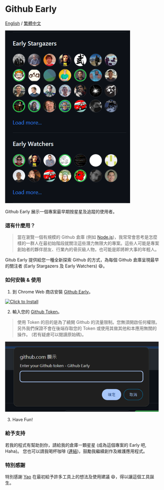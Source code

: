 # Github Early

[English](.) / [繁體中文](./readme/README_ZH.md)

![](./readme/images/show.png)

Github Early 展示一個專案最早期按星星及追蹤的使用者。

### 這有什麼用？

> 當在瀏覽一個有規模的 Github 倉庫 (例如 [Node.js](https://github.com/nodejs/node))，我常常會思考是怎麼樣的一群人在最初始階段就關注這些潛力無限大的專案。這些人可能是專案創始者的夥伴朋友、行業內的骨灰級人物，也可能是即將幹大事的年輕人。

Gitub Early 提供給您一種全新探索 Github 的方式，為每個 Github 倉庫呈現最早的關注者 (Early Stargazers 及 Early Watchers) 😄。

### 如何安裝 & 使用

1. 到 Chrome Web 商店安裝 [Github Early](https://chromewebstore.google.com/detail/github-early/jccgmkepfgemmajbkfiggkjjgkklcpdc)。

<a target="_blank" href="https://chromewebstore.google.com/detail/github-early/jccgmkepfgemmajbkfiggkjjgkklcpdc">
    <img width="250" alt="Click to Install" src="https://github.com/Get-Tech-Stack/Homepage/blob/main/img/chrome.en.png?raw=true" />
</a>

2. 輸入您的 [Github Token](https://github.com/settings/tokens)。

> 使用 Token 的目的是為了繞開 Github 的流量限制。您無須開啟任何權限。另外我們保證不會在後端存取您的 Token 或使用其做其他和本應用無關的操作。 (若有疑慮可以閱讀原始碼)。

<img width="500" alt="Click to Install" src="./readme/images/enter_token.png" />

3. Have Fun!

### 給予支持

若我的程式有幫助到你，請給我的倉庫一顆星星 (成為這個專案的 Early 吧, Haha)。
您也可以請我喝杯咖啡 ([連結](https://www.buymeacoffee.com/dalufish))，鼓勵我繼續創作及維護應用程式。

### 特別感謝

特別感謝 [Yao](https://github.com/tomhsiao1260) 在最初給予許多工具上的想法及使用建議 😄，得以讓這個工具誕生。
